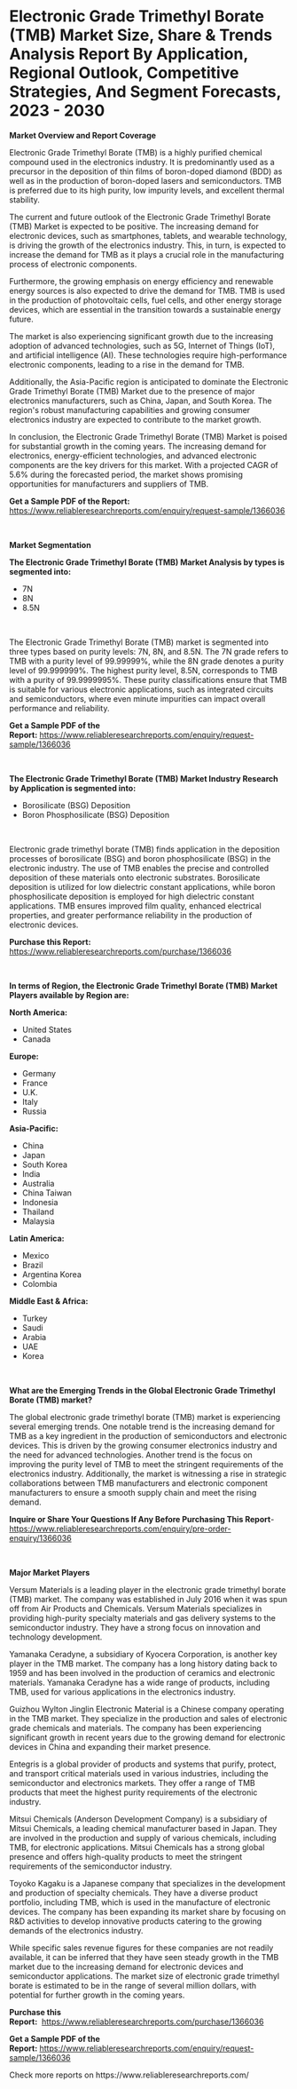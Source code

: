 <p><h1>Electronic Grade Trimethyl Borate (TMB) Market Size, Share & Trends Analysis Report By Application, Regional Outlook, Competitive Strategies, And Segment Forecasts, 2023 - 2030</h1></p><p><strong>Market Overview and Report Coverage</strong></p>
<p><p>Electronic Grade Trimethyl Borate (TMB) is a highly purified chemical compound used in the electronics industry. It is predominantly used as a precursor in the deposition of thin films of boron-doped diamond (BDD) as well as in the production of boron-doped lasers and semiconductors. TMB is preferred due to its high purity, low impurity levels, and excellent thermal stability.</p><p>The current and future outlook of the Electronic Grade Trimethyl Borate (TMB) Market is expected to be positive. The increasing demand for electronic devices, such as smartphones, tablets, and wearable technology, is driving the growth of the electronics industry. This, in turn, is expected to increase the demand for TMB as it plays a crucial role in the manufacturing process of electronic components.</p><p>Furthermore, the growing emphasis on energy efficiency and renewable energy sources is also expected to drive the demand for TMB. TMB is used in the production of photovoltaic cells, fuel cells, and other energy storage devices, which are essential in the transition towards a sustainable energy future.</p><p>The market is also experiencing significant growth due to the increasing adoption of advanced technologies, such as 5G, Internet of Things (IoT), and artificial intelligence (AI). These technologies require high-performance electronic components, leading to a rise in the demand for TMB.</p><p>Additionally, the Asia-Pacific region is anticipated to dominate the Electronic Grade Trimethyl Borate (TMB) Market due to the presence of major electronics manufacturers, such as China, Japan, and South Korea. The region's robust manufacturing capabilities and growing consumer electronics industry are expected to contribute to the market growth.</p><p>In conclusion, the Electronic Grade Trimethyl Borate (TMB) Market is poised for substantial growth in the coming years. The increasing demand for electronics, energy-efficient technologies, and advanced electronic components are the key drivers for this market. With a projected CAGR of 5.6% during the forecasted period, the market shows promising opportunities for manufacturers and suppliers of TMB.</p></p>
<p><strong>Get a Sample PDF of the Report:</strong> <a href="https://www.reliableresearchreports.com/enquiry/request-sample/1366036">https://www.reliableresearchreports.com/enquiry/request-sample/1366036</a></p>
<p>&nbsp;</p>
<p><strong>Market Segmentation</strong></p>
<p><strong>The Electronic Grade Trimethyl Borate (TMB) Market Analysis by types is segmented into:</strong></p>
<p><ul><li>7N</li><li>8N</li><li>8.5N</li></ul></p>
<p>&nbsp;</p>
<p><p>The Electronic Grade Trimethyl Borate (TMB) market is segmented into three types based on purity levels: 7N, 8N, and 8.5N. The 7N grade refers to TMB with a purity level of 99.99999%, while the 8N grade denotes a purity level of 99.999999%. The highest purity level, 8.5N, corresponds to TMB with a purity of 99.9999995%. These purity classifications ensure that TMB is suitable for various electronic applications, such as integrated circuits and semiconductors, where even minute impurities can impact overall performance and reliability.</p></p>
<p><strong>Get a Sample PDF of the Report:</strong>&nbsp;<a href="https://www.reliableresearchreports.com/enquiry/request-sample/1366036">https://www.reliableresearchreports.com/enquiry/request-sample/1366036</a></p>
<p>&nbsp;</p>
<p><strong>The Electronic Grade Trimethyl Borate (TMB) Market Industry Research by Application is segmented into:</strong></p>
<p><ul><li>Borosilicate (BSG) Deposition</li><li>Boron Phosphosilicate (BSG) Deposition</li></ul></p>
<p>&nbsp;</p>
<p><p>Electronic grade trimethyl borate (TMB) finds application in the deposition processes of borosilicate (BSG) and boron phosphosilicate (BSG) in the electronic industry. The use of TMB enables the precise and controlled deposition of these materials onto electronic substrates. Borosilicate deposition is utilized for low dielectric constant applications, while boron phosphosilicate deposition is employed for high dielectric constant applications. TMB ensures improved film quality, enhanced electrical properties, and greater performance reliability in the production of electronic devices.</p></p>
<p><strong>Purchase this Report:</strong>&nbsp; <a href="https://www.reliableresearchreports.com/purchase/1366036">https://www.reliableresearchreports.com/purchase/1366036</a></p>
<p>&nbsp;</p>
<p><strong>In terms of Region, the Electronic Grade Trimethyl Borate (TMB) Market Players available by Region are:</strong></p>
<p>
    <p> <strong> North America: </strong>
        <ul>
            <li>United States</li>
            <li>Canada</li>
        </ul>
        </p> 
    <p> <strong> Europe: </strong>
        <ul>
            <li>Germany</li>
            <li>France</li>
            <li>U.K.</li>
            <li>Italy</li>
            <li>Russia</li>
        </ul>
        </p> 
    <p> <strong> Asia-Pacific: </strong>
        <ul>
            <li>China</li>
            <li>Japan</li>
            <li>South Korea</li>
            <li>India</li>
            <li>Australia</li>
            <li>China Taiwan</li>
            <li>Indonesia</li>
            <li>Thailand</li>
            <li>Malaysia</li>
        </ul>
        </p> 
    <p> <strong> Latin America: </strong>
        <ul>
            <li>Mexico</li>
            <li>Brazil</li>
            <li>Argentina Korea</li>
            <li>Colombia</li>
        </ul>
        </p> 
    <p> <strong> Middle East & Africa: </strong>
        <ul>
            <li>Turkey</li>
            <li>Saudi</li>
            <li>Arabia</li>
            <li>UAE</li>
            <li>Korea</li>
        </ul>
    </p>
    </p>
<p>&nbsp;</p>
<p><strong>What are the Emerging Trends in the Global Electronic Grade Trimethyl Borate (TMB) market?</strong></p>
<p><p>The global electronic grade trimethyl borate (TMB) market is experiencing several emerging trends. One notable trend is the increasing demand for TMB as a key ingredient in the production of semiconductors and electronic devices. This is driven by the growing consumer electronics industry and the need for advanced technologies. Another trend is the focus on improving the purity level of TMB to meet the stringent requirements of the electronics industry. Additionally, the market is witnessing a rise in strategic collaborations between TMB manufacturers and electronic component manufacturers to ensure a smooth supply chain and meet the rising demand.</p></p>
<p><strong>Inquire or Share Your Questions If Any Before Purchasing This Report</strong>- <a href="https://www.reliableresearchreports.com/enquiry/pre-order-enquiry/1366036">https://www.reliableresearchreports.com/enquiry/pre-order-enquiry/1366036</a></p>
<p>&nbsp;</p>
<p><strong>Major Market Players</strong></p>
<p><p>Versum Materials is a leading player in the electronic grade trimethyl borate (TMB) market. The company was established in July 2016 when it was spun off from Air Products and Chemicals. Versum Materials specializes in providing high-purity specialty materials and gas delivery systems to the semiconductor industry. They have a strong focus on innovation and technology development.</p><p>Yamanaka Ceradyne, a subsidiary of Kyocera Corporation, is another key player in the TMB market. The company has a long history dating back to 1959 and has been involved in the production of ceramics and electronic materials. Yamanaka Ceradyne has a wide range of products, including TMB, used for various applications in the electronics industry.</p><p>Guizhou Wylton Jinglin Electronic Material is a Chinese company operating in the TMB market. They specialize in the production and sales of electronic grade chemicals and materials. The company has been experiencing significant growth in recent years due to the growing demand for electronic devices in China and expanding their market presence.</p><p>Entegris is a global provider of products and systems that purify, protect, and transport critical materials used in various industries, including the semiconductor and electronics markets. They offer a range of TMB products that meet the highest purity requirements of the electronic industry.</p><p>Mitsui Chemicals (Anderson Development Company) is a subsidiary of Mitsui Chemicals, a leading chemical manufacturer based in Japan. They are involved in the production and supply of various chemicals, including TMB, for electronic applications. Mitsui Chemicals has a strong global presence and offers high-quality products to meet the stringent requirements of the semiconductor industry.</p><p>Toyoko Kagaku is a Japanese company that specializes in the development and production of specialty chemicals. They have a diverse product portfolio, including TMB, which is used in the manufacture of electronic devices. The company has been expanding its market share by focusing on R&D activities to develop innovative products catering to the growing demands of the electronics industry.</p><p>While specific sales revenue figures for these companies are not readily available, it can be inferred that they have seen steady growth in the TMB market due to the increasing demand for electronic devices and semiconductor applications. The market size of electronic grade trimethyl borate is estimated to be in the range of several million dollars, with potential for further growth in the coming years.</p></p>
<p><strong>Purchase this Report:</strong>&nbsp;&nbsp;<a href="https://www.reliableresearchreports.com/purchase/1366036">https://www.reliableresearchreports.com/purchase/1366036</a></p>
<p></p>
<p><strong>Get a Sample PDF of the Report:</strong>&nbsp;<a href="https://www.reliableresearchreports.com/enquiry/request-sample/1366036">https://www.reliableresearchreports.com/enquiry/request-sample/1366036</a></p>
<p>Check more reports on https://www.reliableresearchreports.com/</p>